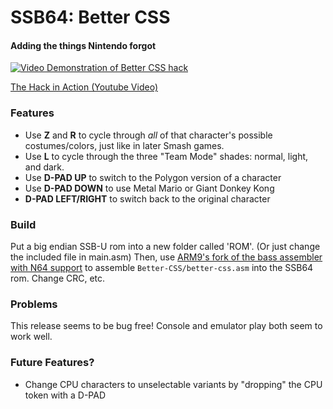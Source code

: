 # SSB64: Better CSS
#### Adding the things Nintendo forgot

[![Video Demonstration of Better CSS hack](http://img.youtube.com/vi/9BsBzrTdR4s/0.jpg)](https://www.youtube.com/watch?v=9BsBzrTdR4s)

[The Hack in Action (Youtube Video)](https://www.youtube.com/watch?v=9BsBzrTdR4s)


### Features
* Use **Z** and **R** to cycle through *all* of that character's possible costumes/colors, just like in later Smash games.
* Use **L** to cycle through the three "Team Mode" shades: normal, light, and dark.
* Use **D-PAD UP** to switch to the Polygon version of a character
* Use **D-PAD DOWN** to use Metal Mario or Giant Donkey Kong
* **D-PAD LEFT/RIGHT** to switch back to the original character

### Build
Put a big endian SSB-U rom into a new folder called 'ROM'. (Or just change the included file in main.asm) Then, use [ARM9's fork of  the bass assembler with N64 support](https://github.com/ARM9/bass) to assemble `Better-CSS/better-css.asm` into the SSB64 rom. Change CRC, etc.

### Problems
This release seems to be bug free! Console and emulator play both seem to work well.

### Future Features?
* Change CPU characters to unselectable variants by "dropping" the CPU token with a D-PAD
